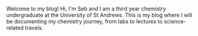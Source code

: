 Welcome to my blog! 
Hi, I'm Seb and I am a third year chemistry undergraduate at the University of St Andrews. This is my blog where I will be documenting my chemistry journey, from labs to lectures to science-related travels. 
